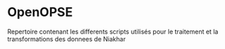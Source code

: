 # OpenOPSE
Repertoire contenant les differents scripts utilisés pour le traitement et la transformations des donnees de Niakhar
